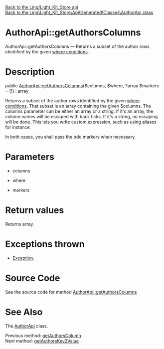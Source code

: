 [Back to the Ling/Light_Kit_Store api](https://github.com/lingtalfi/Light_Kit_Store/blob/master/doc/api/Ling/Light_Kit_Store.md)<br>
[Back to the Ling\Light_Kit_Store\Api\Generated\Classes\AuthorApi class](https://github.com/lingtalfi/Light_Kit_Store/blob/master/doc/api/Ling/Light_Kit_Store/Api/Generated/Classes/AuthorApi.md)


AuthorApi::getAuthorsColumns
================



AuthorApi::getAuthorsColumns — Returns a subset of the author rows identified by the given [where conditions](https://github.com/lingtalfi/SimplePdoWrapper#the-where-conditions).




Description
================


public [AuthorApi::getAuthorsColumns](https://github.com/lingtalfi/Light_Kit_Store/blob/master/doc/api/Ling/Light_Kit_Store/Api/Generated/Classes/AuthorApi/getAuthorsColumns.md)($columns, $where, ?array $markers = []) : array




Returns a subset of the author rows identified by the given [where conditions](https://github.com/lingtalfi/SimplePdoWrapper#the-where-conditions).
That subset is an array containing the given $columns.
The columns parameter can be either an array or a string.
If it's an array, the column names will be escaped with back ticks.
If it's a string, no escaping will be done. This lets you write custom expression, such as using aliases for instance.

In both cases, you shall pass the pdo markers when necessary.




Parameters
================


- columns

    

- where

    

- markers

    


Return values
================

Returns array.


Exceptions thrown
================

- [Exception](http://php.net/manual/en/class.exception.php).&nbsp;







Source Code
===========
See the source code for method [AuthorApi::getAuthorsColumns](https://github.com/lingtalfi/Light_Kit_Store/blob/master/Api/Generated/Classes/AuthorApi.php#L244-L253)


See Also
================

The [AuthorApi](https://github.com/lingtalfi/Light_Kit_Store/blob/master/doc/api/Ling/Light_Kit_Store/Api/Generated/Classes/AuthorApi.md) class.

Previous method: [getAuthorsColumn](https://github.com/lingtalfi/Light_Kit_Store/blob/master/doc/api/Ling/Light_Kit_Store/Api/Generated/Classes/AuthorApi/getAuthorsColumn.md)<br>Next method: [getAuthorsKey2Value](https://github.com/lingtalfi/Light_Kit_Store/blob/master/doc/api/Ling/Light_Kit_Store/Api/Generated/Classes/AuthorApi/getAuthorsKey2Value.md)<br>

